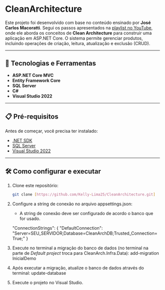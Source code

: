 # CleanArchitecture
Este projeto foi desenvolvido com base no conteúdo ensinado por **José Carlos Macoratti**. Segui os passos apresentados na [playlist no YouTube](https://youtube.com/playlist?list=PLJ4k1IC8GhW3GICba2dLmiTZrVPw0SthC&si=u2dPl1qalTe8NxAY), onde ele aborda os conceitos de **Clean Architecture** para construir uma aplicação em ASP.NET Core. O sistema permite gerenciar produtos, incluindo operações de criação, leitura, atualização e exclusão (CRUD).

---

## 🚀 Tecnologias e Ferramentas
- **ASP.NET Core MVC**
- **Entity Framework Core**
- **SQL Server**
- **C#**
- **Visual Studio 2022**

---

## 📋 Pré-requisitos

Antes de começar, você precisa ter instalado:
- [.NET SDK](https://dotnet.microsoft.com/download)
- [SQL Server](https://www.microsoft.com/sql-server/sql-server-downloads)
- [Visual Studio 2022](https://visualstudio.microsoft.com/)

---

## 🛠️ Como configurar e executar

1. Clone este repositório:

   ```bash
   git clone [https://github.com/Kelly-Lima25/CleanArchitecture.git]
   
2. Configure a string de conexão no arquivo appsettings.json:
    - A string de conexão deve ser configurado de acordo o banco que for usado.
   
    "ConnectionStrings": {
    "DefaultConnection": "Server=SEU_SERVIDOR;Database=CleanArchDB;Trusted_Connection=True;"
    }
   
3. Execute no terminal a migração do banco de dados (no terminal na parte de *Default project* troca para CleanArch.Infra.Data):
   add-migration InicialDemo
   
4. Após executar a migração, atualize o banco de dados através do terminal:
   update-database
   
5. Execute o projeto no Visual Studio.
